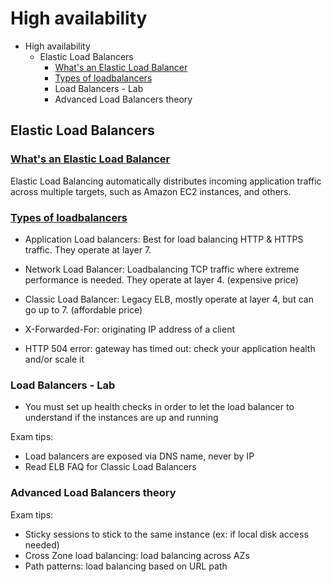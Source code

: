 # High availability
<!-- TOC -->

- High availability
  - Elastic Load Balancers
    - [What's an Elastic Load Balancer](https://aws.amazon.com/elasticloadbalancing/)
    - [Types of loadbalancers](https://aws.amazon.com/elasticloadbalancing/features/#Details_for_Elastic_Load_Balancing_Products)
    - Load Balancers - Lab
    - Advanced Load Balancers theory

<!-- /TOC -->
## Elastic Load Balancers

### [What's an Elastic Load Balancer](https://aws.amazon.com/elasticloadbalancing/)

Elastic Load Balancing automatically distributes incoming application traffic across multiple targets, such as Amazon EC2 instances, and others.

### [Types of loadbalancers](https://aws.amazon.com/elasticloadbalancing/features/#Details_for_Elastic_Load_Balancing_Products)

* Application Load balancers: Best for load balancing HTTP & HTTPS traffic. They operate at layer 7.
* Network Load Balancer: Loadbalancing TCP traffic where extreme performance is needed. They operate at layer 4. (expensive price)
* Classic Load Balancer: Legacy ELB, mostly operate at layer 4, but can go up to 7. (affordable price)

* X-Forwarded-For: originating IP address of a client
* HTTP 504 error: gateway has timed out: check your application health and/or scale it

### Load Balancers - Lab

* You must set up health checks in order to let the load balancer to understand if the instances are up and running

Exam tips:
* Load balancers are exposed via DNS name, never by IP
* Read ELB FAQ for Classic Load Balancers

### Advanced Load Balancers theory
Exam tips:
* Sticky sessions to stick to the same instance (ex: if local disk access needed)
* Cross Zone load balancing: load balancing across AZs
* Path patterns: load balancing based on URL path 